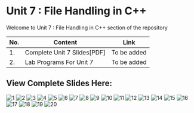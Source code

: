 # Unit 7 : File Handling in C++

Welcome to Unit 7 : File Handling in C++ section of the repository

|No.|Content|Link|
|--|-----|-----|
|1.|Complete Unit 7 Slides[PDF]|To be added|
|2.|Lab Programs For Unit 7|To be added|

## View Complete Slides Here:

![1](https://github.com/aryashah2k/OOP-In-CPlusPlus/blob/main/7.%20File%20Handling%20in%20C%2B%2B/assets/Slide1.JPG)
![2](https://github.com/aryashah2k/OOP-In-CPlusPlus/blob/main/7.%20File%20Handling%20in%20C%2B%2B/assets/Slide2.JPG)
![3](https://github.com/aryashah2k/OOP-In-CPlusPlus/blob/main/7.%20File%20Handling%20in%20C%2B%2B/assets/Slide3.JPG)
![4](https://github.com/aryashah2k/OOP-In-CPlusPlus/blob/main/7.%20File%20Handling%20in%20C%2B%2B/assets/Slide4.JPG)
![5](https://github.com/aryashah2k/OOP-In-CPlusPlus/blob/main/7.%20File%20Handling%20in%20C%2B%2B/assets/Slide5.JPG)
![6](https://github.com/aryashah2k/OOP-In-CPlusPlus/blob/main/7.%20File%20Handling%20in%20C%2B%2B/assets/Slide6.JPG)
![7](https://github.com/aryashah2k/OOP-In-CPlusPlus/blob/main/7.%20File%20Handling%20in%20C%2B%2B/assets/Slide7.JPG)
![8](https://github.com/aryashah2k/OOP-In-CPlusPlus/blob/main/7.%20File%20Handling%20in%20C%2B%2B/assets/Slide8.JPG)
![9](https://github.com/aryashah2k/OOP-In-CPlusPlus/blob/main/7.%20File%20Handling%20in%20C%2B%2B/assets/Slide9.JPG)
![10](https://github.com/aryashah2k/OOP-In-CPlusPlus/blob/main/7.%20File%20Handling%20in%20C%2B%2B/assets/Slide10.JPG)
![11](https://github.com/aryashah2k/OOP-In-CPlusPlus/blob/main/7.%20File%20Handling%20in%20C%2B%2B/assets/Slide11.JPG)
![12](https://github.com/aryashah2k/OOP-In-CPlusPlus/blob/main/7.%20File%20Handling%20in%20C%2B%2B/assets/Slide12.JPG)
![13](https://github.com/aryashah2k/OOP-In-CPlusPlus/blob/main/7.%20File%20Handling%20in%20C%2B%2B/assets/Slide13.JPG)
![14](https://github.com/aryashah2k/OOP-In-CPlusPlus/blob/main/7.%20File%20Handling%20in%20C%2B%2B/assets/Slide14.JPG)
![15](https://github.com/aryashah2k/OOP-In-CPlusPlus/blob/main/7.%20File%20Handling%20in%20C%2B%2B/assets/Slide15.JPG)
![16](https://github.com/aryashah2k/OOP-In-CPlusPlus/blob/main/7.%20File%20Handling%20in%20C%2B%2B/assets/Slide16.JPG)
![17](https://github.com/aryashah2k/OOP-In-CPlusPlus/blob/main/7.%20File%20Handling%20in%20C%2B%2B/assets/Slide17.JPG)
![18](https://github.com/aryashah2k/OOP-In-CPlusPlus/blob/main/7.%20File%20Handling%20in%20C%2B%2B/assets/Slide18.JPG)
![19](https://github.com/aryashah2k/OOP-In-CPlusPlus/blob/main/7.%20File%20Handling%20in%20C%2B%2B/assets/Slide19.JPG)
![20](https://github.com/aryashah2k/OOP-In-CPlusPlus/blob/main/7.%20File%20Handling%20in%20C%2B%2B/assets/Slide20.JPG)